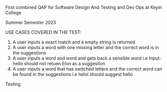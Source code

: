 First combined QAP for Software Design And Testing and Dev Ops at Keyin College

Summer Semester 2023


USE CASES COVERED IN THE TEST:
1. A user inputs a exact match and a empty string is returned 
2. A user inputs a word with one missing letter and the correct word is in the suggestions 
3. A user inputs a word and word and gets back a sensible word i.e Input: hello should not retuen Elon as a suggestion 
4. A user inputs a word that has switched letters and the correct word can be found in the suggestions i.e helol should suggest hello 

Testing